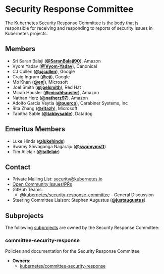 <!---
This is an autogenerated file!

Please do not edit this file directly, but instead make changes to the
sigs.yaml file in the project root.

To understand how this file is generated, see https://git.k8s.io/community/generator/README.md
--->
# Security Response Committee

The Kubernetes Security Response Committee is the body that is responsible for receiving and responding to reports of security issues in Kubernetes projects.


## Members

* Sri Saran Balaji (**[@SaranBalaji90](https://github.com/SaranBalaji90)**), Amazon
* Vyom Yadav (**[@Vyom-Yadav](https://github.com/Vyom-Yadav)**), Canonical
* CJ Cullen (**[@cjcullen](https://github.com/cjcullen)**), Google
* Craig Ingram (**[@cji](https://github.com/cji)**), Google
* Mo Khan (**[@enj](https://github.com/enj)**), Microsoft
* Joel Smith (**[@joelsmith](https://github.com/joelsmith)**), Red Hat
* Micah Hausler (**[@micahhausler](https://github.com/micahhausler)**), Amazon
* Nathan Herz (**[@natherz97](https://github.com/natherz97)**), Amazon
* Adolfo García Veytia (**[@puerco](https://github.com/puerco)**), Carabiner Systems, Inc
* Rita Zhang (**[@ritazh](https://github.com/ritazh)**), Microsoft
* Tabitha Sable (**[@tabbysable](https://github.com/tabbysable)**), Datadog

## Emeritus Members

* Luke Hinds (**[@lukehinds](https://github.com/lukehinds)**)
* Swamy Shivaganga Nagaraju (**[@swamymsft](https://github.com/swamymsft)**)
* Tim Allclair (**[@tallclair](https://github.com/tallclair)**)

## Contact
- Private Mailing List: security@kubernetes.io
- [Open Community Issues/PRs](https://github.com/kubernetes/community/labels/committee%2Fsecurity-response)
- GitHub Teams:
    - [@kubernetes/security-response-committee](https://github.com/orgs/kubernetes/teams/security-response-committee) - General Discussion
- Steering Committee Liaison: Stephen Augustus (**[@justaugustus](https://github.com/justaugustus)**)

## Subprojects

The following [subprojects][subproject-definition] are owned by the Security Response Committee:
### committee-security-response
Policies and documentation for the Security Response Committee
- **Owners:**
  - [kubernetes/committee-security-response](https://github.com/kubernetes/committee-security-response/blob/main/OWNERS)

[subproject-definition]: https://github.com/kubernetes/community/blob/master/governance.md#subprojects
<!-- BEGIN CUSTOM CONTENT -->

<!-- END CUSTOM CONTENT -->

